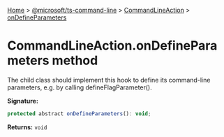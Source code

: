 [Home](./index) &gt; [@microsoft/ts-command-line](./ts-command-line.md) &gt; [CommandLineAction](./ts-command-line.commandlineaction.md) &gt; [onDefineParameters](./ts-command-line.commandlineaction.ondefineparameters.md)

# CommandLineAction.onDefineParameters method

The child class should implement this hook to define its command-line parameters, e.g. by calling defineFlagParameter().

**Signature:**
```javascript
protected abstract onDefineParameters(): void;
```
**Returns:** `void`

